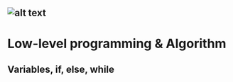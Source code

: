 ![alt text](http://www.alloweb.org/wp-content/uploads/2017/11/logo_CODESCHOOL_school_startup_levee_fonds_alloweb-1.jpg)
---
# Low-level programming & Algorithm  
## Variables, if, else, while